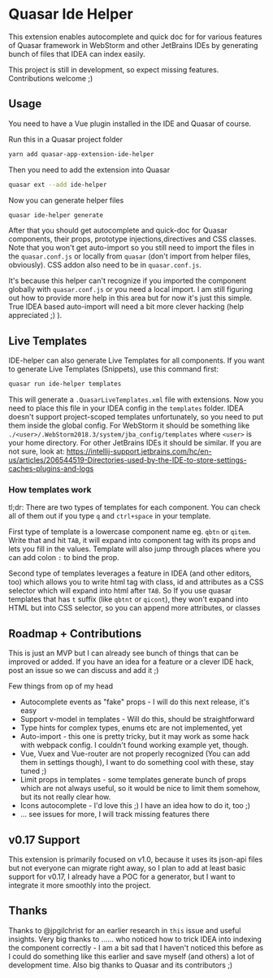 # Quasar Ide Helper
This extension enables autocomplete and quick doc for for various features of Quasar framework in WebStorm and other JetBrains IDEs by generating bunch of files that IDEA can index easily.

This project is still in development, so expect missing features. Contributions welcome ;)

## Usage
You need to have a Vue plugin installed in the IDE and Quasar of course.

Run this in a Quasar project folder
```bash
yarn add quasar-app-extension-ide-helper
```
Then you need to add the extension into Quasar
```bash
quasar ext --add ide-helper
```
Now you can generate helper files
```bash
quasar ide-helper generate
```
After that you should get autocomplete and quick-doc for Quasar components, their props, prototype injections,directives and CSS classes. Note that you won't get auto-import so you still need to import the files in the `quasar.conf.js` or locally from `quasar` (don't import from helper files, obviously). CSS addon also need to be in `quasar.conf.js`.

It's because this helper can't recognize if you imported the component globally with `quasar.conf.js` or you need a local import. I am still figuring out how to provide more help in this area but for now it's just this simple. True IDEA based auto-import will need a bit more clever hacking (help appreciated ;) ).

## Live Templates
IDE-helper can also generate Live Templates for all components. If you want to generate Live Templates (Snippets), use this command first:
```bash
quasar run ide-helper templates
```
This will generate a `.QuasarLiveTemplates.xml` file with extensions. Now you need to place this file in your IDEA config in the `templates` folder. IDEA doesn't support project-scoped templates unfortunately, so you need to put them inside the global config. For WebStorm it should be something like `./<user>/.WebStorm2018.3/system/jba_config/templates` where `<user>` is your home directory. For other JetBrains IDEs it should be similar. If you are not sure, look at: https://intellij-support.jetbrains.com/hc/en-us/articles/206544519-Directories-used-by-the-IDE-to-store-settings-caches-plugins-and-logs

### How templates work
 
tl;dr: There are two types of templates for each component. You can check all of them out if you type `q` and `ctrl+space` in your template.

First type of template is a lowercase component name eg. `qbtn` or `qitem`. Write that and hit `TAB`, it will expand into component tag with its props and lets you fill in the values. Template will also jump through places where you can add colon `:` to bind the prop.

Second type of templates leverages a feature in IDEA (and other editors, too) which allows you to write html tag with class, id and attributes as a CSS selector which will expand into html after `TAB`. So If you use quasar templates that has `t` suffix (like `qbtnt` or `qicont`), they won't expand into HTML but into CSS selector, so you can append more attributes, or classes

## Roadmap + Contributions
This is just an MVP but I can already see bunch of things that can be improved or added. If you have an idea for a feature or a clever IDE hack, post an issue so we can discuss and add it ;) 

Few things from op of my head
 - Autocomplete events as "fake" props - I will do this next release, it's easy
 - Support v-model in templates - Will do this, should be straightforward
 - Type hints for complex types, enums etc are not implemented, yet
 - Auto-import - this one is pretty tricky, but it may work as some hack with webpack config. I couldn't found working example yet, though.
 - Vue, Vuex and Vue-router are not properly recognized (You can add them in settings though), I want to do something cool with these, stay tuned ;)
 - Limit props in templates - some templates generate bunch of props which are not always useful, so it would be nice to limit them somehow, but its not really clear how.
 - Icons autocomplete - I'd love this ;) I have an idea how to do it, too ;)
 - ... see issues for more, I will track missing features there
 
## v0.17 Support
This extension is primarily focused on v1.0, because it uses its json-api files but not everyone can migrate right away, so I plan to add at least basic support for v0.17, I already have a POC for a generator, but I want to integrate it more smoothly into the project.

## Thanks
Thanks to @jpgilchrist for an earlier research in `this` issue and useful insights. Very big thanks to ...... who noticed how to trick IDEA into indexing the component correctly - I am a bit sad that I haven't noticed this before as I could do something like this earlier and save myself (and others) a lot of development time. Also big thanks to Quasar and its contributors ;)